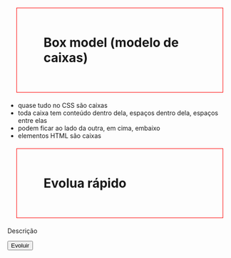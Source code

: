 # Box model (modelo de caixas)

  * quase tudo no CSS são caixas
  * toda caixa tem conteúdo dentro dela, espaços dentro dela, espaços entre elas
  * podem ficar ao lado da outra, em cima, embaixo
  * elementos HTML são caixas

<h1>Evolua rápido</h1>
<p>Descrição</p>
<button>Evoluir</button>

<style>
  h1 {
    border: 1px solid red; /*borda da caixa*/
    margin: 20px; /*preenchimento por fora da caixa*/
    padding: 60px; /*preenchimento por dentro da caixa*/
  }
</style>
